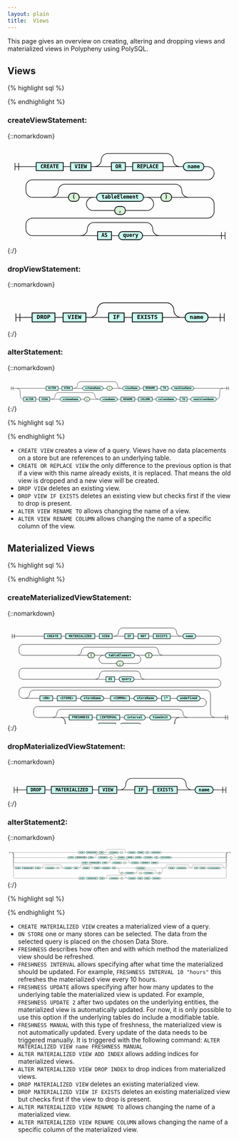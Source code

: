 ```yaml
---
layout: plain
title:  Views
---
```


This page gives an overview on creating, altering and dropping views and materialized views in Polypheny using PolySQL. 


## Views

{% highlight sql %}

{% endhighlight %}
### createViewStatement:
{::nomarkdown}

<html>
<style>
     svg.railroad-diagram {
     }
     svg.railroad-diagram path {
       stroke-width: 1.5;
       stroke: black;
       fill: rgba(0,0,0,0);
     }
     svg.railroad-diagram text {
       font: bold 14px monospace;
       text-anchor: middle;
       white-space: pre;
     }
     svg.railroad-diagram text.diagram-text {
       font-size: 12px;
     }
     svg.railroad-diagram text.diagram-arrow {
       font-size: 16px;
     }
     svg.railroad-diagram text.label {
       text-anchor: start;
     }
     svg.railroad-diagram text.comment {
       font: italic 12px monospace;
     }
     svg.railroad-diagram g.non-terminal text {
       /*font-style: italic;*/
     }
     svg.railroad-diagram rect2 {
      stroke-width: 2;
      stroke: black;
      fill: #D8F4D7;
     }
     svg.railroad-diagram rect2.group-box {
      stroke: gray;
      stroke-dasharray: 10 5;
      fill: none;
     }
     svg.railroad-diagram rect {
       stroke-width: 2;
       stroke: black;
       fill: #c9fff3;
     }
     svg.railroad-diagram rect.group-box {
      stroke: gray;
      stroke-dasharray: 10 5;
      fill: none;
     }
     svg.railroad-diagram path.diagram-text {
       stroke-width: 1.5;
       stroke: black;
       fill: white;
       cursor: help;
     }
     svg.railroad-diagram g.diagram-text:hover path.diagram-text {
     }
</style>
<div style="overflow: auto;">
<svg class="railroad-diagram" width="615" height="276" viewBox="0 0 615 276">
<g transform="translate(.5 .5)">
<g>
<path d="M20 46v20m10 -20v20m-10 -10h20"></path>
</g>
<path d="M40 56h10"></path>
<g>
<path d="M50 56h0"></path>
<path d="M50 56h18"></path>
<g>
<path d="M68 56h10"></path>
<path d="M537 56h10"></path>
<g class="non-terminal ">
<path d="M78 56h0"></path>
<path d="M152 56h0"></path>
<rect x="78" y="45" width="74" height="22"></rect>
<text x="115" y="60">CREATE</text>
</g>
<path d="M152 56h10"></path>
<path d="M162 56h10"></path>
<g class="non-terminal ">
<path d="M172 56h0"></path>
<path d="M228 56h0"></path>
<rect x="172" y="45" width="56" height="22"></rect>
<text x="200" y="60">VIEW</text>
</g>
<path d="M228 56h10"></path>
<g>
<path d="M238 56h0"></path>
<path d="M471 56h0"></path>
<path d="M238 56a18 18 0 0 0 18 -18v0a18 18 0 0 1 18 -18"></path>
<g>
<path d="M274 20h161"></path>
</g>
<path d="M435 20a18 18 0 0 1 18 18v0a18 18 0 0 0 18 18"></path>
<path d="M238 56h36"></path>
<g>
<path d="M274 56h0"></path>
<g>
<path d="M274 56h10"></path>
<path d="M425 56h10"></path>
<g class="non-terminal ">
<path d="M284 56h0"></path>
<path d="M322 56h0"></path>
<rect x="284" y="45" width="38" height="22"></rect>
<text x="303" y="60">OR</text>
</g>
<path d="M322 56h10"></path>
<path d="M332 56h10"></path>
<g class="non-terminal ">
<path d="M342 56h0"></path>
<path d="M425 56h0"></path>
<rect x="342" y="45" width="83" height="22"></rect>
<text x="383.5" y="60">REPLACE</text>
</g>
</g>
<path d="M435 56h0"></path>
</g>
<path d="M435 56h36"></path>
</g>
<path d="M471 56h10"></path>
<g class="terminal ">
<path d="M481 56h0"></path>
<path d="M537 56h0"></path>
<rect x="481" y="45" width="56" height="22" rx="10" ry="10"></rect>
<text x="509" y="60">name</text>
</g>
</g>
<path d="M547 56a18 18 0 0 1 18 18v0a18 18 0 0 1 -18 18h-479a18 18 0 0 0 -18 18v12a18 18 0 0 0 18 18"></path>
<g>
<path d="M68 140h52.5"></path>
<path d="M494.5 140h52.5"></path>
<g>
<path d="M120.5 140h0"></path>
<path d="M494.5 140h0"></path>
<path d="M120.5 140a18 18 0 0 0 18 -18v0a18 18 0 0 1 18 -18"></path>
<g>
<path d="M156.5 104h302"></path>
</g>
<path d="M458.5 104a18 18 0 0 1 18 18v0a18 18 0 0 0 18 18"></path>
<path d="M120.5 140h36"></path>
<g>
<path d="M156.5 140h0"></path>
<g>
<path d="M156.5 140h10"></path>
<path d="M448.5 140h10"></path>
<g class="terminal ">
<path d="M166.5 140h0"></path>
<path d="M195.5 140h0"></path>
<rect x="166.5" y="129" width="29" height="22" rx="10" ry="10" style="fill: #D8F4D7; stroke: black; stroke-width: 2;"></rect>
<text x="181" y="144">(</text>
</g>
<path d="M195.5 140h10"></path>
<path d="M205.5 140h10"></path>
<g>
<path d="M215.5 140h0"></path>
<path d="M399.5 140h0"></path>
<path d="M215.5 140h18"></path>
<g>
<path d="M233.5 140h0"></path>
<g>
<path d="M233.5 140h10"></path>
<path d="M371.5 140h10"></path>
<g class="terminal ">
<path d="M243.5 140h0"></path>
<path d="M371.5 140h0"></path>
<rect x="243.5" y="129" width="128" height="22" rx="10" ry="10"></rect>
<text x="307.5" y="144">tableElement</text>
</g>
</g>
<path d="M381.5 140h0"></path>
</g>
<path d="M381.5 140h18"></path>
<path d="M233.5 140a18 18 0 0 0 -18 18v0a18 18 0 0 0 18 18"></path>
<g class="terminal ">
<path d="M233.5 176h59.5"></path>
<path d="M322 176h59.5"></path>
<rect x="293" y="165" width="29" height="22" rx="10" ry="10" style="fill: #D8F4D7; stroke: black; stroke-width: 2;"></rect>
<text x="307.5" y="180">,</text>
</g>
<path d="M381.5 176a18 18 0 0 0 18 -18v0a18 18 0 0 0 -18 -18"></path>
</g>
<path d="M399.5 140h10"></path>
<path d="M409.5 140h10"></path>
<g class="terminal ">
<path d="M419.5 140h0"></path>
<path d="M448.5 140h0"></path>
<rect x="419.5" y="129" width="29" height="22" rx="10" ry="10" style="fill: #D8F4D7; stroke: black; stroke-width: 2;"></rect>
<text x="434" y="144">)</text>
</g>
</g>
<path d="M458.5 140h0"></path>
</g>
<path d="M458.5 140h36"></path>
</g>
</g>
<path d="M547 140a18 18 0 0 1 18 18v21a18 18 0 0 1 -18 18h-479a18 18 0 0 0 -18 18v12a18 18 0 0 0 18 18"></path>
<g>
<path d="M68 245h132"></path>
<path d="M415 245h132"></path>
<g>
<path d="M200 245h0"></path>
<path d="M415 245h0"></path>
<path d="M200 245a18 18 0 0 0 18 -18v0a18 18 0 0 1 18 -18"></path>
<g>
<path d="M236 209h143"></path>
</g>
<path d="M379 209a18 18 0 0 1 18 18v0a18 18 0 0 0 18 18"></path>
<path d="M200 245h36"></path>
<g>
<path d="M236 245h0"></path>
<g>
<path d="M236 245h10"></path>
<path d="M369 245h10"></path>
<g class="non-terminal ">
<path d="M246 245h0"></path>
<path d="M284 245h0"></path>
<rect x="246" y="234" width="38" height="22"></rect>
<text x="265" y="249">AS</text>
</g>
<path d="M284 245h10"></path>
<path d="M294 245h10"></path>
<g class="terminal ">
<path d="M304 245h0"></path>
<path d="M369 245h0"></path>
<rect x="304" y="234" width="65" height="22" rx="10" ry="10"></rect>
<text x="336.5" y="249">query</text>
</g>
</g>
<path d="M379 245h0"></path>
</g>
<path d="M379 245h36"></path>
</g>
</g>
<path d="M547 245h18"></path>
<path d="M565 245h0"></path>
</g>
<path d="M565 245h10"></path>
<path d="M 575 245 h 20 m -10 -10 v 20 m 10 -20 v 20"></path>
</g>
</svg>
</div></html>
{:/}

### dropViewStatement:
{::nomarkdown}

<html>
<style>
     svg.railroad-diagram {
     }
     svg.railroad-diagram path {
       stroke-width: 1.5;
       stroke: black;
       fill: rgba(0,0,0,0);
     }
     svg.railroad-diagram text {
       font: bold 14px monospace;
       text-anchor: middle;
       white-space: pre;
     }
     svg.railroad-diagram text.diagram-text {
       font-size: 12px;
     }
     svg.railroad-diagram text.diagram-arrow {
       font-size: 16px;
     }
     svg.railroad-diagram text.label {
       text-anchor: start;
     }
     svg.railroad-diagram text.comment {
       font: italic 12px monospace;
     }
     svg.railroad-diagram g.non-terminal text {
       /*font-style: italic;*/
     }
     svg.railroad-diagram rect2 {
      stroke-width: 2;
      stroke: black;
      fill: #D8F4D7;
     }
     svg.railroad-diagram rect2.group-box {
      stroke: gray;
      stroke-dasharray: 10 5;
      fill: none;
     }
     svg.railroad-diagram rect {
       stroke-width: 2;
       stroke: black;
       fill: #c9fff3;
     }
     svg.railroad-diagram rect.group-box {
      stroke: gray;
      stroke-dasharray: 10 5;
      fill: none;
     }
     svg.railroad-diagram path.diagram-text {
       stroke-width: 1.5;
       stroke: black;
       fill: white;
       cursor: help;
     }
     svg.railroad-diagram g.diagram-text:hover path.diagram-text {
     }
</style>
<div style="overflow: auto;">
<svg class="railroad-diagram" width="552" height="87" viewBox="0 0 552 87">
<g transform="translate(.5 .5)">
<g>
<path d="M20 46v20m10 -20v20m-10 -10h20"></path>
</g>
<path d="M40 56h10"></path>
<g>
<path d="M50 56h0"></path>
<g>
<path d="M50 56h10"></path>
<path d="M492 56h10"></path>
<g class="non-terminal ">
<path d="M60 56h0"></path>
<path d="M116 56h0"></path>
<rect x="60" y="45" width="56" height="22"></rect>
<text x="88" y="60">DROP</text>
</g>
<path d="M116 56h10"></path>
<path d="M126 56h10"></path>
<g class="non-terminal ">
<path d="M136 56h0"></path>
<path d="M192 56h0"></path>
<rect x="136" y="45" width="56" height="22"></rect>
<text x="164" y="60">VIEW</text>
</g>
<path d="M192 56h10"></path>
<g>
<path d="M202 56h0"></path>
<path d="M426 56h0"></path>
<path d="M202 56a18 18 0 0 0 18 -18v0a18 18 0 0 1 18 -18"></path>
<g>
<path d="M238 20h152"></path>
</g>
<path d="M390 20a18 18 0 0 1 18 18v0a18 18 0 0 0 18 18"></path>
<path d="M202 56h36"></path>
<g>
<path d="M238 56h0"></path>
<g>
<path d="M238 56h10"></path>
<path d="M380 56h10"></path>
<g class="non-terminal ">
<path d="M248 56h0"></path>
<path d="M286 56h0"></path>
<rect x="248" y="45" width="38" height="22"></rect>
<text x="267" y="60">IF</text>
</g>
<path d="M286 56h10"></path>
<path d="M296 56h10"></path>
<g class="non-terminal ">
<path d="M306 56h0"></path>
<path d="M380 56h0"></path>
<rect x="306" y="45" width="74" height="22"></rect>
<text x="343" y="60">EXISTS</text>
</g>
</g>
<path d="M390 56h0"></path>
</g>
<path d="M390 56h36"></path>
</g>
<path d="M426 56h10"></path>
<g class="terminal ">
<path d="M436 56h0"></path>
<path d="M492 56h0"></path>
<rect x="436" y="45" width="56" height="22" rx="10" ry="10"></rect>
<text x="464" y="60">name</text>
</g>
</g>
<path d="M502 56h0"></path>
</g>
<path d="M502 56h10"></path>
<path d="M 512 56 h 20 m -10 -10 v 20 m 10 -20 v 20"></path>
</g>
</svg>
</div></html>
{:/}

### alterStatement:
{::nomarkdown}

<html>
<style>
     svg.railroad-diagram {
     }
     svg.railroad-diagram path {
       stroke-width: 1.5;
       stroke: black;
       fill: rgba(0,0,0,0);
     }
     svg.railroad-diagram text {
       font: bold 14px monospace;
       text-anchor: middle;
       white-space: pre;
     }
     svg.railroad-diagram text.diagram-text {
       font-size: 12px;
     }
     svg.railroad-diagram text.diagram-arrow {
       font-size: 16px;
     }
     svg.railroad-diagram text.label {
       text-anchor: start;
     }
     svg.railroad-diagram text.comment {
       font: italic 12px monospace;
     }
     svg.railroad-diagram g.non-terminal text {
       /*font-style: italic;*/
     }
     svg.railroad-diagram rect2 {
      stroke-width: 2;
      stroke: black;
      fill: #D8F4D7;
     }
     svg.railroad-diagram rect2.group-box {
      stroke: gray;
      stroke-dasharray: 10 5;
      fill: none;
     }
     svg.railroad-diagram rect {
       stroke-width: 2;
       stroke: black;
       fill: #c9fff3;
     }
     svg.railroad-diagram rect.group-box {
      stroke: gray;
      stroke-dasharray: 10 5;
      fill: none;
     }
     svg.railroad-diagram path.diagram-text {
       stroke-width: 1.5;
       stroke: black;
       fill: white;
       cursor: help;
     }
     svg.railroad-diagram g.diagram-text:hover path.diagram-text {
     }
</style>
<div style="overflow: auto;">
<svg class="railroad-diagram" width="1209" height="146" viewBox="0 0 1209 146">
<g transform="translate(.5 .5)">
<g>
<path d="M20 46v20m10 -20v20m-10 -10h20"></path>
</g>
<path d="M40 56h10"></path>
<g>
<path d="M50 56h0"></path>
<g>
<path d="M50 56h0"></path>
<path d="M1159 56h0"></path>
<path d="M50 56h36"></path>
<g>
<path d="M86 56h121"></path>
<path d="M1002 56h121"></path>
<g class="non-terminal ">
<path d="M207 56h0"></path>
<path d="M272 56h0"></path>
<rect x="207" y="45" width="65" height="22"></rect>
<text x="239.5" y="60">ALTER</text>
</g>
<path d="M272 56h10"></path>
<path d="M282 56h10"></path>
<g class="non-terminal ">
<path d="M292 56h0"></path>
<path d="M348 56h0"></path>
<rect x="292" y="45" width="56" height="22"></rect>
<text x="320" y="60">VIEW</text>
</g>
<path d="M348 56h10"></path>
<g>
<path d="M358 56h0"></path>
<path d="M609 56h0"></path>
<path d="M358 56a18 18 0 0 0 18 -18v0a18 18 0 0 1 18 -18"></path>
<g>
<path d="M394 20h179"></path>
</g>
<path d="M573 20a18 18 0 0 1 18 18v0a18 18 0 0 0 18 18"></path>
<path d="M358 56h36"></path>
<g>
<path d="M394 56h0"></path>
<g>
<path d="M394 56h10"></path>
<path d="M563 56h10"></path>
<g class="terminal ">
<path d="M404 56h0"></path>
<path d="M514 56h0"></path>
<rect x="404" y="45" width="110" height="22" rx="10" ry="10"></rect>
<text x="459" y="60">schemaName</text>
</g>
<path d="M514 56h10"></path>
<path d="M524 56h10"></path>
<g class="terminal ">
<path d="M534 56h0"></path>
<path d="M563 56h0"></path>
<rect x="534" y="45" width="29" height="22" rx="10" ry="10" style="fill: #D8F4D7; stroke: black; stroke-width: 2;"></rect>
<text x="548.5" y="60">.</text>
</g>
</g>
<path d="M573 56h0"></path>
</g>
<path d="M573 56h36"></path>
</g>
<path d="M609 56h10"></path>
<g class="terminal ">
<path d="M619 56h0"></path>
<path d="M711 56h0"></path>
<rect x="619" y="45" width="92" height="22" rx="10" ry="10"></rect>
<text x="665" y="60">viewName</text>
</g>
<path d="M711 56h10"></path>
<path d="M721 56h10"></path>
<g class="non-terminal ">
<path d="M731 56h0"></path>
<path d="M805 56h0"></path>
<rect x="731" y="45" width="74" height="22"></rect>
<text x="768" y="60">RENAME</text>
</g>
<path d="M805 56h10"></path>
<path d="M815 56h10"></path>
<g class="non-terminal ">
<path d="M825 56h0"></path>
<path d="M863 56h0"></path>
<rect x="825" y="45" width="38" height="22"></rect>
<text x="844" y="60">TO</text>
</g>
<path d="M863 56h10"></path>
<path d="M873 56h10"></path>
<g class="terminal ">
<path d="M883 56h0"></path>
<path d="M1002 56h0"></path>
<rect x="883" y="45" width="119" height="22" rx="10" ry="10"></rect>
<text x="942.5" y="60">newViewName</text>
</g>
</g>
<path d="M1123 56h36"></path>
<path d="M50 56a18 18 0 0 1 18 18v23a18 18 0 0 0 18 18"></path>
<g>
<path d="M86 115h0"></path>
<path d="M1123 115h0"></path>
<g class="non-terminal ">
<path d="M86 115h0"></path>
<path d="M151 115h0"></path>
<rect x="86" y="104" width="65" height="22"></rect>
<text x="118.5" y="119">ALTER</text>
</g>
<path d="M151 115h10"></path>
<path d="M161 115h10"></path>
<g class="non-terminal ">
<path d="M171 115h0"></path>
<path d="M227 115h0"></path>
<rect x="171" y="104" width="56" height="22"></rect>
<text x="199" y="119">VIEW</text>
</g>
<path d="M227 115h10"></path>
<g>
<path d="M237 115h0"></path>
<path d="M488 115h0"></path>
<path d="M237 115a18 18 0 0 0 18 -18v0a18 18 0 0 1 18 -18"></path>
<g>
<path d="M273 79h179"></path>
</g>
<path d="M452 79a18 18 0 0 1 18 18v0a18 18 0 0 0 18 18"></path>
<path d="M237 115h36"></path>
<g>
<path d="M273 115h0"></path>
<g>
<path d="M273 115h10"></path>
<path d="M442 115h10"></path>
<g class="terminal ">
<path d="M283 115h0"></path>
<path d="M393 115h0"></path>
<rect x="283" y="104" width="110" height="22" rx="10" ry="10"></rect>
<text x="338" y="119">schemaName</text>
</g>
<path d="M393 115h10"></path>
<path d="M403 115h10"></path>
<g class="terminal ">
<path d="M413 115h0"></path>
<path d="M442 115h0"></path>
<rect x="413" y="104" width="29" height="22" rx="10" ry="10" style="fill: #D8F4D7; stroke: black; stroke-width: 2;"></rect>
<text x="427.5" y="119">.</text>
</g>
</g>
<path d="M452 115h0"></path>
</g>
<path d="M452 115h36"></path>
</g>
<path d="M488 115h10"></path>
<g class="terminal ">
<path d="M498 115h0"></path>
<path d="M590 115h0"></path>
<rect x="498" y="104" width="92" height="22" rx="10" ry="10"></rect>
<text x="544" y="119">viewName</text>
</g>
<path d="M590 115h10"></path>
<path d="M600 115h10"></path>
<g class="non-terminal ">
<path d="M610 115h0"></path>
<path d="M684 115h0"></path>
<rect x="610" y="104" width="74" height="22"></rect>
<text x="647" y="119">RENAME</text>
</g>
<path d="M684 115h10"></path>
<path d="M694 115h10"></path>
<g class="non-terminal ">
<path d="M704 115h0"></path>
<path d="M778 115h0"></path>
<rect x="704" y="104" width="74" height="22"></rect>
<text x="741" y="119">COLUMN</text>
</g>
<path d="M778 115h10"></path>
<path d="M788 115h10"></path>
<g class="terminal ">
<path d="M798 115h0"></path>
<path d="M908 115h0"></path>
<rect x="798" y="104" width="110" height="22" rx="10" ry="10"></rect>
<text x="853" y="119">columnName</text>
</g>
<path d="M908 115h10"></path>
<path d="M918 115h10"></path>
<g class="non-terminal ">
<path d="M928 115h0"></path>
<path d="M966 115h0"></path>
<rect x="928" y="104" width="38" height="22"></rect>
<text x="947" y="119">TO</text>
</g>
<path d="M966 115h10"></path>
<path d="M976 115h10"></path>
<g class="terminal ">
<path d="M986 115h0"></path>
<path d="M1123 115h0"></path>
<rect x="986" y="104" width="137" height="22" rx="10" ry="10"></rect>
<text x="1054.5" y="119">newColumnName</text>
</g>
</g>
<path d="M1123 115a18 18 0 0 0 18 -18v-23a18 18 0 0 1 18 -18"></path>
</g>
<path d="M1159 56h0"></path>
</g>
<path d="M1159 56h10"></path>
<path d="M 1169 56 h 20 m -10 -10 v 20 m 10 -20 v 20"></path>
</g>
</svg>
</div></html>
{:/}


{% highlight sql %}

{% endhighlight %}

* `CREATE VIEW` creates a view of a query. Views have no data placements on a store but are references to an underlying table.
* `CREATE OR REPLACE VIEW` the only difference to the previous option is that if a view with this name already exists, it is replaced. That means the old view is dropped and a new view will be created.
* `DROP VIEW` deletes an existing view.
* `DROP VIEW IF EXISTS` deletes an existing view but checks first if the view to drop is present.
* `ALTER VIEW RENAME TO` allows changing the name of a view. 
* `ALTER VIEW RENAME COLUMN` allows changing the name of a specific column of the view.



## Materialized Views

{% highlight sql %}

{% endhighlight %}
### createMaterializedViewStatement:
{::nomarkdown}

<html>
<style>
     svg.railroad-diagram {
     }
     svg.railroad-diagram path {
       stroke-width: 1.5;
       stroke: black;
       fill: rgba(0,0,0,0);
     }
     svg.railroad-diagram text {
       font: bold 14px monospace;
       text-anchor: middle;
       white-space: pre;
     }
     svg.railroad-diagram text.diagram-text {
       font-size: 12px;
     }
     svg.railroad-diagram text.diagram-arrow {
       font-size: 16px;
     }
     svg.railroad-diagram text.label {
       text-anchor: start;
     }
     svg.railroad-diagram text.comment {
       font: italic 12px monospace;
     }
     svg.railroad-diagram g.non-terminal text {
       /*font-style: italic;*/
     }
     svg.railroad-diagram rect2 {
      stroke-width: 2;
      stroke: black;
      fill: #D8F4D7;
     }
     svg.railroad-diagram rect2.group-box {
      stroke: gray;
      stroke-dasharray: 10 5;
      fill: none;
     }
     svg.railroad-diagram rect {
       stroke-width: 2;
       stroke: black;
       fill: #c9fff3;
     }
     svg.railroad-diagram rect.group-box {
      stroke: gray;
      stroke-dasharray: 10 5;
      fill: none;
     }
     svg.railroad-diagram path.diagram-text {
       stroke-width: 1.5;
       stroke: black;
       fill: white;
       cursor: help;
     }
     svg.railroad-diagram g.diagram-text:hover path.diagram-text {
     }
</style>
<div style="overflow: auto;">
<svg class="railroad-diagram" width="987" height="443" viewBox="0 0 987 443">
<g transform="translate(.5 .5)">
<g>
<path d="M20 46v20m10 -20v20m-10 -10h20"></path>
</g>
<path d="M40 56h10"></path>
<g>
<path d="M50 56h0"></path>
<path d="M50 56h18"></path>
<g>
<path d="M68 56h93"></path>
<path d="M826 56h93"></path>
<g class="non-terminal ">
<path d="M161 56h0"></path>
<path d="M235 56h0"></path>
<rect x="161" y="45" width="74" height="22"></rect>
<text x="198" y="60">CREATE</text>
</g>
<path d="M235 56h10"></path>
<path d="M245 56h10"></path>
<g class="non-terminal ">
<path d="M255 56h0"></path>
<path d="M383 56h0"></path>
<rect x="255" y="45" width="128" height="22"></rect>
<text x="319" y="60">MATERIALIZED</text>
</g>
<path d="M383 56h10"></path>
<path d="M393 56h10"></path>
<g class="non-terminal ">
<path d="M403 56h0"></path>
<path d="M459 56h0"></path>
<rect x="403" y="45" width="56" height="22"></rect>
<text x="431" y="60">VIEW</text>
</g>
<path d="M459 56h10"></path>
<g>
<path d="M469 56h0"></path>
<path d="M760 56h0"></path>
<path d="M469 56a18 18 0 0 0 18 -18v0a18 18 0 0 1 18 -18"></path>
<g>
<path d="M505 20h219"></path>
</g>
<path d="M724 20a18 18 0 0 1 18 18v0a18 18 0 0 0 18 18"></path>
<path d="M469 56h36"></path>
<g>
<path d="M505 56h0"></path>
<g>
<path d="M505 56h10"></path>
<path d="M714 56h10"></path>
<g class="non-terminal ">
<path d="M515 56h0"></path>
<path d="M553 56h0"></path>
<rect x="515" y="45" width="38" height="22"></rect>
<text x="534" y="60">IF</text>
</g>
<path d="M553 56h10"></path>
<path d="M563 56h10"></path>
<g class="non-terminal ">
<path d="M573 56h0"></path>
<path d="M620 56h0"></path>
<rect x="573" y="45" width="47" height="22"></rect>
<text x="596.5" y="60">NOT</text>
</g>
<path d="M620 56h10"></path>
<path d="M630 56h10"></path>
<g class="non-terminal ">
<path d="M640 56h0"></path>
<path d="M714 56h0"></path>
<rect x="640" y="45" width="74" height="22"></rect>
<text x="677" y="60">EXISTS</text>
</g>
</g>
<path d="M724 56h0"></path>
</g>
<path d="M724 56h36"></path>
</g>
<path d="M760 56h10"></path>
<g class="terminal ">
<path d="M770 56h0"></path>
<path d="M826 56h0"></path>
<rect x="770" y="45" width="56" height="22" rx="10" ry="10"></rect>
<text x="798" y="60">name</text>
</g>
</g>
<path d="M919 56a18 18 0 0 1 18 18v0a18 18 0 0 1 -18 18h-851a18 18 0 0 0 -18 18v12a18 18 0 0 0 18 18"></path>
<g>
<path d="M68 140h238.5"></path>
<path d="M680.5 140h238.5"></path>
<g>
<path d="M306.5 140h0"></path>
<path d="M680.5 140h0"></path>
<path d="M306.5 140a18 18 0 0 0 18 -18v0a18 18 0 0 1 18 -18"></path>
<g>
<path d="M342.5 104h302"></path>
</g>
<path d="M644.5 104a18 18 0 0 1 18 18v0a18 18 0 0 0 18 18"></path>
<path d="M306.5 140h36"></path>
<g>
<path d="M342.5 140h0"></path>
<g>
<path d="M342.5 140h10"></path>
<path d="M634.5 140h10"></path>
<g class="terminal ">
<path d="M352.5 140h0"></path>
<path d="M381.5 140h0"></path>
<rect x="352.5" y="129" width="29" height="22" rx="10" ry="10" style="fill: #D8F4D7; stroke: black; stroke-width: 2;"></rect>
<text x="367" y="144">(</text>
</g>
<path d="M381.5 140h10"></path>
<path d="M391.5 140h10"></path>
<g>
<path d="M401.5 140h0"></path>
<path d="M585.5 140h0"></path>
<path d="M401.5 140h18"></path>
<g>
<path d="M419.5 140h0"></path>
<g>
<path d="M419.5 140h10"></path>
<path d="M557.5 140h10"></path>
<g class="terminal ">
<path d="M429.5 140h0"></path>
<path d="M557.5 140h0"></path>
<rect x="429.5" y="129" width="128" height="22" rx="10" ry="10"></rect>
<text x="493.5" y="144">tableElement</text>
</g>
</g>
<path d="M567.5 140h0"></path>
</g>
<path d="M567.5 140h18"></path>
<path d="M419.5 140a18 18 0 0 0 -18 18v0a18 18 0 0 0 18 18"></path>
<g class="terminal ">
<path d="M419.5 176h59.5"></path>
<path d="M508 176h59.5"></path>
<rect x="479" y="165" width="29" height="22" rx="10" ry="10" style="fill: #D8F4D7; stroke: black; stroke-width: 2;"></rect>
<text x="493.5" y="180">,</text>
</g>
<path d="M567.5 176a18 18 0 0 0 18 -18v0a18 18 0 0 0 -18 -18"></path>
</g>
<path d="M585.5 140h10"></path>
<path d="M595.5 140h10"></path>
<g class="terminal ">
<path d="M605.5 140h0"></path>
<path d="M634.5 140h0"></path>
<rect x="605.5" y="129" width="29" height="22" rx="10" ry="10" style="fill: #D8F4D7; stroke: black; stroke-width: 2;"></rect>
<text x="620" y="144">)</text>
</g>
</g>
<path d="M644.5 140h0"></path>
</g>
<path d="M644.5 140h36"></path>
</g>
</g>
<path d="M919 140a18 18 0 0 1 18 18v21a18 18 0 0 1 -18 18h-851a18 18 0 0 0 -18 18v12a18 18 0 0 0 18 18"></path>
<g>
<path d="M68 245h318"></path>
<path d="M601 245h318"></path>
<g>
<path d="M386 245h0"></path>
<path d="M601 245h0"></path>
<path d="M386 245a18 18 0 0 0 18 -18v0a18 18 0 0 1 18 -18"></path>
<g>
<path d="M422 209h143"></path>
</g>
<path d="M565 209a18 18 0 0 1 18 18v0a18 18 0 0 0 18 18"></path>
<path d="M386 245h36"></path>
<g>
<path d="M422 245h0"></path>
<g>
<path d="M422 245h10"></path>
<path d="M555 245h10"></path>
<g class="non-terminal ">
<path d="M432 245h0"></path>
<path d="M470 245h0"></path>
<rect x="432" y="234" width="38" height="22"></rect>
<text x="451" y="249">AS</text>
</g>
<path d="M470 245h10"></path>
<path d="M480 245h10"></path>
<g class="terminal ">
<path d="M490 245h0"></path>
<path d="M555 245h0"></path>
<rect x="490" y="234" width="65" height="22" rx="10" ry="10"></rect>
<text x="522.5" y="249">query</text>
</g>
</g>
<path d="M565 245h0"></path>
</g>
<path d="M565 245h36"></path>
</g>
</g>
<path d="M919 245a18 18 0 0 1 18 18v0a18 18 0 0 1 -18 18h-851a18 18 0 0 0 -18 18v12a18 18 0 0 0 18 18"></path>
<g>
<path d="M68 329h10"></path>
<path d="M909 413h10"></path>
<g>
<path d="M78 329h0"></path>
<path d="M909 413h0"></path>
<path d="M78 329a18 18 0 0 0 18 -18v0a18 18 0 0 1 18 -18"></path>
<g>
<path d="M114 293h759"></path>
</g>
<path d="M873 293a18 18 0 0 1 18 18v84a18 18 0 0 0 18 18"></path>
<path d="M78 329h36"></path>
<g>
<path d="M114 329h0"></path>
<path d="M114 329h18"></path>
<g>
<path d="M132 329h10"></path>
<path d="M845 329h10"></path>
<g class="non-terminal ">
<path d="M142 329h0"></path>
<path d="M198 329h0"></path>
<rect x="142" y="318" width="56" height="22"></rect>
<text x="170" y="333">&#60;ON></text>
</g>
<path d="M198 329h10"></path>
<path d="M208 329h10"></path>
<g class="non-terminal ">
<path d="M218 329h0"></path>
<path d="M301 329h0"></path>
<rect x="218" y="318" width="83" height="22"></rect>
<text x="259.5" y="333">&#60;STORE></text>
</g>
<path d="M301 329h10"></path>
<path d="M311 329h10"></path>
<g class="terminal ">
<path d="M321 329h0"></path>
<path d="M422 329h0"></path>
<rect x="321" y="318" width="101" height="22" rx="10" ry="10"></rect>
<text x="371.5" y="333">storeName</text>
</g>
<path d="M422 329h10"></path>
<path d="M432 329h10"></path>
<g>
<path d="M442 329h0"></path>
<path d="M724 329h0"></path>
<g>
<path d="M442 329h0"></path>
<g>
<path d="M442 329h10"></path>
<path d="M714 329h10"></path>
<g class="non-terminal ">
<path d="M452 329h0"></path>
<path d="M535 329h0"></path>
<rect x="452" y="318" width="83" height="22"></rect>
<text x="493.5" y="333">&#60;COMMA></text>
</g>
<path d="M535 329h10"></path>
<path d="M545 329h10"></path>
<g class="terminal ">
<path d="M555 329h0"></path>
<path d="M656 329h0"></path>
<rect x="555" y="318" width="101" height="22" rx="10" ry="10"></rect>
<text x="605.5" y="333">storeName</text>
</g>
<path d="M656 329h10"></path>
<path d="M666 329h10"></path>
<g class="non-terminal ">
<path d="M676 329h0"></path>
<path d="M714 329h0"></path>
<rect x="676" y="318" width="38" height="22"></rect>
<text x="695" y="333">)&#42;</text>
</g>
</g>
<path d="M724 329h0"></path>
</g>
</g>
<path d="M724 329h10"></path>
<path d="M734 329h10"></path>
<g class="terminal ">
<path d="M744 329h0"></path>
<path d="M845 329h0"></path>
<rect x="744" y="318" width="101" height="22" rx="10" ry="10"></rect>
<text x="794.5" y="333">undefined</text>
</g>
</g>
<path d="M855 329a18 18 0 0 1 18 18v0a18 18 0 0 1 -18 18h-723a18 18 0 0 0 -18 18v12a18 18 0 0 0 18 18"></path>
<g>
<path d="M132 413h66.5"></path>
<path d="M788.5 413h66.5"></path>
<g>
<path d="M198.5 413h0"></path>
<path d="M788.5 413h0"></path>
<path d="M198.5 413a18 18 0 0 0 18 -18v0a18 18 0 0 1 18 -18"></path>
<g>
<path d="M234.5 377h518"></path>
</g>
<path d="M752.5 377a18 18 0 0 1 18 18v0a18 18 0 0 0 18 18"></path>
<path d="M198.5 413h36"></path>
<g>
<path d="M234.5 413h0"></path>
<g>
<path d="M234.5 413h0"></path>
<path d="M752.5 413h0"></path>
<path d="M234.5 413h36"></path>
<g>
<path d="M270.5 413h0"></path>
<path d="M716.5 413h0"></path>
<g class="non-terminal ">
<path d="M270.5 413h0"></path>
<path d="M371.5 413h0"></path>
<rect x="270.5" y="402" width="101" height="22"></rect>
<text x="321" y="417">FRESHNESS</text>
</g>
<path d="M371.5 413h10"></path>
<path d="M381.5 413h10"></path>
<g class="non-terminal ">
<path d="M391.5 413h0"></path>
<path d="M492.5 413h0"></path>
<rect x="391.5" y="402" width="101" height="22"></rect>
<text x="442" y="417">(INTERVAL</text>
</g>
<path d="M492.5 413h10"></path>
<path d="M502.5 413h10"></path>
<g class="terminal ">
<path d="M512.5 413h0"></path>
<path d="M604.5 413h0"></path>
<rect x="512.5" y="402" width="92" height="22" rx="10" ry="10"></rect>
<text x="558.5" y="417">interval</text>
</g>
<path d="M604.5 413h10"></path>
<path d="M614.5 413h10"></path>
<g class="terminal ">
<path d="M624.5 413h0"></path>
<path d="M716.5 413h0"></path>
<rect x="624.5" y="402" width="92" height="22" rx="10" ry="10"></rect>
<text x="670.5" y="417">timeUnit</text>
</g>
</g>
<path d="M716.5 413h36"></path>
<path d="M234.5 413a18 18 0 0 1 18 18v0a18 18 0 0 0 18 18"></path>
<g>
<path d="M270.5 449h130"></path>
<path d="M586.5 449h130"></path>
<g class="non-terminal ">
<path d="M400.5 449h0"></path>
<path d="M474.5 449h0"></path>
<rect x="400.5" y="438" width="74" height="22"></rect>
<text x="437.5" y="453">UPDATE</text>
</g>
<path d="M474.5 449h10"></path>
<path d="M484.5 449h10"></path>
<g class="terminal ">
<path d="M494.5 449h0"></path>
<path d="M586.5 449h0"></path>
<rect x="494.5" y="438" width="92" height="22" rx="10" ry="10"></rect>
<text x="540.5" y="453">interval</text>
</g>
</g>
<path d="M716.5 449a18 18 0 0 0 18 -18v0a18 18 0 0 1 18 -18"></path>
<path d="M234.5 413a18 18 0 0 1 18 18v34a18 18 0 0 0 18 18"></path>
<g>
<path d="M270.5 483h186"></path>
<path d="M530.5 483h186"></path>
<g class="non-terminal ">
<path d="M456.5 483h0"></path>
<path d="M530.5 483h0"></path>
<rect x="456.5" y="472" width="74" height="22"></rect>
<text x="493.5" y="487">MANUAL</text>
</g>
</g>
<path d="M716.5 483a18 18 0 0 0 18 -18v-34a18 18 0 0 1 18 -18"></path>
</g>
<path d="M752.5 413h0"></path>
</g>
<path d="M752.5 413h36"></path>
</g>
</g>
<path d="M855 413h18"></path>
<path d="M873 413h0"></path>
</g>
<path d="M873 413h36"></path>
</g>
</g>
<path d="M919 413h18"></path>
<path d="M937 413h0"></path>
</g>
<path d="M937 413h10"></path>
<path d="M 947 413 h 20 m -10 -10 v 20 m 10 -20 v 20"></path>
</g>
</svg>
</div></html>
{:/}

### dropMaterializedViewStatement:
{::nomarkdown}

<html>
<style>
     svg.railroad-diagram {
     }
     svg.railroad-diagram path {
       stroke-width: 1.5;
       stroke: black;
       fill: rgba(0,0,0,0);
     }
     svg.railroad-diagram text {
       font: bold 14px monospace;
       text-anchor: middle;
       white-space: pre;
     }
     svg.railroad-diagram text.diagram-text {
       font-size: 12px;
     }
     svg.railroad-diagram text.diagram-arrow {
       font-size: 16px;
     }
     svg.railroad-diagram text.label {
       text-anchor: start;
     }
     svg.railroad-diagram text.comment {
       font: italic 12px monospace;
     }
     svg.railroad-diagram g.non-terminal text {
       /*font-style: italic;*/
     }
     svg.railroad-diagram rect2 {
      stroke-width: 2;
      stroke: black;
      fill: #D8F4D7;
     }
     svg.railroad-diagram rect2.group-box {
      stroke: gray;
      stroke-dasharray: 10 5;
      fill: none;
     }
     svg.railroad-diagram rect {
       stroke-width: 2;
       stroke: black;
       fill: #c9fff3;
     }
     svg.railroad-diagram rect.group-box {
      stroke: gray;
      stroke-dasharray: 10 5;
      fill: none;
     }
     svg.railroad-diagram path.diagram-text {
       stroke-width: 1.5;
       stroke: black;
       fill: white;
       cursor: help;
     }
     svg.railroad-diagram g.diagram-text:hover path.diagram-text {
     }
</style>
<div style="overflow: auto;">
<svg class="railroad-diagram" width="700" height="87" viewBox="0 0 700 87">
<g transform="translate(.5 .5)">
<g>
<path d="M20 46v20m10 -20v20m-10 -10h20"></path>
</g>
<path d="M40 56h10"></path>
<g>
<path d="M50 56h0"></path>
<g>
<path d="M50 56h10"></path>
<path d="M640 56h10"></path>
<g class="non-terminal ">
<path d="M60 56h0"></path>
<path d="M116 56h0"></path>
<rect x="60" y="45" width="56" height="22"></rect>
<text x="88" y="60">DROP</text>
</g>
<path d="M116 56h10"></path>
<path d="M126 56h10"></path>
<g class="non-terminal ">
<path d="M136 56h0"></path>
<path d="M264 56h0"></path>
<rect x="136" y="45" width="128" height="22"></rect>
<text x="200" y="60">MATERIALIZED</text>
</g>
<path d="M264 56h10"></path>
<path d="M274 56h10"></path>
<g class="non-terminal ">
<path d="M284 56h0"></path>
<path d="M340 56h0"></path>
<rect x="284" y="45" width="56" height="22"></rect>
<text x="312" y="60">VIEW</text>
</g>
<path d="M340 56h10"></path>
<g>
<path d="M350 56h0"></path>
<path d="M574 56h0"></path>
<path d="M350 56a18 18 0 0 0 18 -18v0a18 18 0 0 1 18 -18"></path>
<g>
<path d="M386 20h152"></path>
</g>
<path d="M538 20a18 18 0 0 1 18 18v0a18 18 0 0 0 18 18"></path>
<path d="M350 56h36"></path>
<g>
<path d="M386 56h0"></path>
<g>
<path d="M386 56h10"></path>
<path d="M528 56h10"></path>
<g class="non-terminal ">
<path d="M396 56h0"></path>
<path d="M434 56h0"></path>
<rect x="396" y="45" width="38" height="22"></rect>
<text x="415" y="60">IF</text>
</g>
<path d="M434 56h10"></path>
<path d="M444 56h10"></path>
<g class="non-terminal ">
<path d="M454 56h0"></path>
<path d="M528 56h0"></path>
<rect x="454" y="45" width="74" height="22"></rect>
<text x="491" y="60">EXISTS</text>
</g>
</g>
<path d="M538 56h0"></path>
</g>
<path d="M538 56h36"></path>
</g>
<path d="M574 56h10"></path>
<g class="terminal ">
<path d="M584 56h0"></path>
<path d="M640 56h0"></path>
<rect x="584" y="45" width="56" height="22" rx="10" ry="10"></rect>
<text x="612" y="60">name</text>
</g>
</g>
<path d="M650 56h0"></path>
</g>
<path d="M650 56h10"></path>
<path d="M 660 56 h 20 m -10 -10 v 20 m 10 -20 v 20"></path>
</g>
</svg>
</div></html>
{:/}

### alterStatement2:
{::nomarkdown}

<html>
<style>
     svg.railroad-diagram {
     }
     svg.railroad-diagram path {
       stroke-width: 1.5;
       stroke: black;
       fill: rgba(0,0,0,0);
     }
     svg.railroad-diagram text {
       font: bold 14px monospace;
       text-anchor: middle;
       white-space: pre;
     }
     svg.railroad-diagram text.diagram-text {
       font-size: 12px;
     }
     svg.railroad-diagram text.diagram-arrow {
       font-size: 16px;
     }
     svg.railroad-diagram text.label {
       text-anchor: start;
     }
     svg.railroad-diagram text.comment {
       font: italic 12px monospace;
     }
     svg.railroad-diagram g.non-terminal text {
       /*font-style: italic;*/
     }
     svg.railroad-diagram rect2 {
      stroke-width: 2;
      stroke: black;
      fill: #D8F4D7;
     }
     svg.railroad-diagram rect2.group-box {
      stroke: gray;
      stroke-dasharray: 10 5;
      fill: none;
     }
     svg.railroad-diagram rect {
       stroke-width: 2;
       stroke: black;
       fill: #c9fff3;
     }
     svg.railroad-diagram rect.group-box {
      stroke: gray;
      stroke-dasharray: 10 5;
      fill: none;
     }
     svg.railroad-diagram path.diagram-text {
       stroke-width: 1.5;
       stroke: black;
       fill: white;
       cursor: help;
     }
     svg.railroad-diagram g.diagram-text:hover path.diagram-text {
     }
</style>
<div style="overflow: auto;">
<svg class="railroad-diagram" width="2568" height="382" viewBox="0 0 2568 382">
<g transform="translate(.5 .5)">
<g>
<path d="M20 46v20m10 -20v20m-10 -10h20"></path>
</g>
<path d="M40 56h10"></path>
<g>
<path d="M50 56h0"></path>
<g>
<path d="M50 56h0"></path>
<path d="M2518 56h0"></path>
<path d="M50 56h36"></path>
<g>
<path d="M86 56h726.5"></path>
<path d="M1755.5 56h726.5"></path>
<g class="non-terminal ">
<path d="M812.5 56h0"></path>
<path d="M877.5 56h0"></path>
<rect x="812.5" y="45" width="65" height="22"></rect>
<text x="845" y="60">ALTER</text>
</g>
<path d="M877.5 56h10"></path>
<path d="M887.5 56h10"></path>
<g class="non-terminal ">
<path d="M897.5 56h0"></path>
<path d="M1025.5 56h0"></path>
<rect x="897.5" y="45" width="128" height="22"></rect>
<text x="961.5" y="60">MATERIALIZED</text>
</g>
<path d="M1025.5 56h10"></path>
<path d="M1035.5 56h10"></path>
<g class="non-terminal ">
<path d="M1045.5 56h0"></path>
<path d="M1101.5 56h0"></path>
<rect x="1045.5" y="45" width="56" height="22"></rect>
<text x="1073.5" y="60">VIEW</text>
</g>
<path d="M1101.5 56h10"></path>
<g>
<path d="M1111.5 56h0"></path>
<path d="M1362.5 56h0"></path>
<path d="M1111.5 56a18 18 0 0 0 18 -18v0a18 18 0 0 1 18 -18"></path>
<g>
<path d="M1147.5 20h179"></path>
</g>
<path d="M1326.5 20a18 18 0 0 1 18 18v0a18 18 0 0 0 18 18"></path>
<path d="M1111.5 56h36"></path>
<g>
<path d="M1147.5 56h0"></path>
<g>
<path d="M1147.5 56h10"></path>
<path d="M1316.5 56h10"></path>
<g class="terminal ">
<path d="M1157.5 56h0"></path>
<path d="M1267.5 56h0"></path>
<rect x="1157.5" y="45" width="110" height="22" rx="10" ry="10"></rect>
<text x="1212.5" y="60">schemaName</text>
</g>
<path d="M1267.5 56h10"></path>
<path d="M1277.5 56h10"></path>
<g class="terminal ">
<path d="M1287.5 56h0"></path>
<path d="M1316.5 56h0"></path>
<rect x="1287.5" y="45" width="29" height="22" rx="10" ry="10" style="fill: #D8F4D7; stroke: black; stroke-width: 2;"></rect>
<text x="1302" y="60">.</text>
</g>
</g>
<path d="M1326.5 56h0"></path>
</g>
<path d="M1326.5 56h36"></path>
</g>
<path d="M1362.5 56h10"></path>
<g class="terminal ">
<path d="M1372.5 56h0"></path>
<path d="M1464.5 56h0"></path>
<rect x="1372.5" y="45" width="92" height="22" rx="10" ry="10"></rect>
<text x="1418.5" y="60">viewName</text>
</g>
<path d="M1464.5 56h10"></path>
<path d="M1474.5 56h10"></path>
<g class="non-terminal ">
<path d="M1484.5 56h0"></path>
<path d="M1558.5 56h0"></path>
<rect x="1484.5" y="45" width="74" height="22"></rect>
<text x="1521.5" y="60">RENAME</text>
</g>
<path d="M1558.5 56h10"></path>
<path d="M1568.5 56h10"></path>
<g class="non-terminal ">
<path d="M1578.5 56h0"></path>
<path d="M1616.5 56h0"></path>
<rect x="1578.5" y="45" width="38" height="22"></rect>
<text x="1597.5" y="60">TO</text>
</g>
<path d="M1616.5 56h10"></path>
<path d="M1626.5 56h10"></path>
<g class="terminal ">
<path d="M1636.5 56h0"></path>
<path d="M1755.5 56h0"></path>
<rect x="1636.5" y="45" width="119" height="22" rx="10" ry="10"></rect>
<text x="1696" y="60">newViewName</text>
</g>
</g>
<path d="M2482 56h36"></path>
<path d="M50 56a18 18 0 0 1 18 18v23a18 18 0 0 0 18 18"></path>
<g>
<path d="M86 115h605.5"></path>
<path d="M1876.5 115h605.5"></path>
<g class="non-terminal ">
<path d="M691.5 115h0"></path>
<path d="M756.5 115h0"></path>
<rect x="691.5" y="104" width="65" height="22"></rect>
<text x="724" y="119">ALTER</text>
</g>
<path d="M756.5 115h10"></path>
<path d="M766.5 115h10"></path>
<g class="non-terminal ">
<path d="M776.5 115h0"></path>
<path d="M904.5 115h0"></path>
<rect x="776.5" y="104" width="128" height="22"></rect>
<text x="840.5" y="119">MATERIALIZED</text>
</g>
<path d="M904.5 115h10"></path>
<path d="M914.5 115h10"></path>
<g class="non-terminal ">
<path d="M924.5 115h0"></path>
<path d="M980.5 115h0"></path>
<rect x="924.5" y="104" width="56" height="22"></rect>
<text x="952.5" y="119">VIEW</text>
</g>
<path d="M980.5 115h10"></path>
<g>
<path d="M990.5 115h0"></path>
<path d="M1241.5 115h0"></path>
<path d="M990.5 115a18 18 0 0 0 18 -18v0a18 18 0 0 1 18 -18"></path>
<g>
<path d="M1026.5 79h179"></path>
</g>
<path d="M1205.5 79a18 18 0 0 1 18 18v0a18 18 0 0 0 18 18"></path>
<path d="M990.5 115h36"></path>
<g>
<path d="M1026.5 115h0"></path>
<g>
<path d="M1026.5 115h10"></path>
<path d="M1195.5 115h10"></path>
<g class="terminal ">
<path d="M1036.5 115h0"></path>
<path d="M1146.5 115h0"></path>
<rect x="1036.5" y="104" width="110" height="22" rx="10" ry="10"></rect>
<text x="1091.5" y="119">schemaName</text>
</g>
<path d="M1146.5 115h10"></path>
<path d="M1156.5 115h10"></path>
<g class="terminal ">
<path d="M1166.5 115h0"></path>
<path d="M1195.5 115h0"></path>
<rect x="1166.5" y="104" width="29" height="22" rx="10" ry="10" style="fill: #D8F4D7; stroke: black; stroke-width: 2;"></rect>
<text x="1181" y="119">.</text>
</g>
</g>
<path d="M1205.5 115h0"></path>
</g>
<path d="M1205.5 115h36"></path>
</g>
<path d="M1241.5 115h10"></path>
<g class="terminal ">
<path d="M1251.5 115h0"></path>
<path d="M1343.5 115h0"></path>
<rect x="1251.5" y="104" width="92" height="22" rx="10" ry="10"></rect>
<text x="1297.5" y="119">viewName</text>
</g>
<path d="M1343.5 115h10"></path>
<path d="M1353.5 115h10"></path>
<g class="non-terminal ">
<path d="M1363.5 115h0"></path>
<path d="M1437.5 115h0"></path>
<rect x="1363.5" y="104" width="74" height="22"></rect>
<text x="1400.5" y="119">RENAME</text>
</g>
<path d="M1437.5 115h10"></path>
<path d="M1447.5 115h10"></path>
<g class="non-terminal ">
<path d="M1457.5 115h0"></path>
<path d="M1531.5 115h0"></path>
<rect x="1457.5" y="104" width="74" height="22"></rect>
<text x="1494.5" y="119">COLUMN</text>
</g>
<path d="M1531.5 115h10"></path>
<path d="M1541.5 115h10"></path>
<g class="terminal ">
<path d="M1551.5 115h0"></path>
<path d="M1661.5 115h0"></path>
<rect x="1551.5" y="104" width="110" height="22" rx="10" ry="10"></rect>
<text x="1606.5" y="119">columnName</text>
</g>
<path d="M1661.5 115h10"></path>
<path d="M1671.5 115h10"></path>
<g class="non-terminal ">
<path d="M1681.5 115h0"></path>
<path d="M1719.5 115h0"></path>
<rect x="1681.5" y="104" width="38" height="22"></rect>
<text x="1700.5" y="119">TO</text>
</g>
<path d="M1719.5 115h10"></path>
<path d="M1729.5 115h10"></path>
<g class="terminal ">
<path d="M1739.5 115h0"></path>
<path d="M1876.5 115h0"></path>
<rect x="1739.5" y="104" width="137" height="22" rx="10" ry="10"></rect>
<text x="1808" y="119">newColumnName</text>
</g>
</g>
<path d="M2482 115a18 18 0 0 0 18 -18v-23a18 18 0 0 1 18 -18"></path>
<path d="M50 56a18 18 0 0 1 18 18v82a18 18 0 0 0 18 18"></path>
<g>
<path d="M86 174h764.5"></path>
<path d="M1717.5 174h764.5"></path>
<g class="non-terminal ">
<path d="M850.5 174h0"></path>
<path d="M915.5 174h0"></path>
<rect x="850.5" y="163" width="65" height="22"></rect>
<text x="883" y="178">ALTER</text>
</g>
<path d="M915.5 174h10"></path>
<path d="M925.5 174h10"></path>
<g class="non-terminal ">
<path d="M935.5 174h0"></path>
<path d="M1063.5 174h0"></path>
<rect x="935.5" y="163" width="128" height="22"></rect>
<text x="999.5" y="178">MATERIALIZED</text>
</g>
<path d="M1063.5 174h10"></path>
<path d="M1073.5 174h10"></path>
<g class="non-terminal ">
<path d="M1083.5 174h0"></path>
<path d="M1139.5 174h0"></path>
<rect x="1083.5" y="163" width="56" height="22"></rect>
<text x="1111.5" y="178">VIEW</text>
</g>
<path d="M1139.5 174h10"></path>
<g>
<path d="M1149.5 174h0"></path>
<path d="M1400.5 174h0"></path>
<path d="M1149.5 174a18 18 0 0 0 18 -18v0a18 18 0 0 1 18 -18"></path>
<g>
<path d="M1185.5 138h179"></path>
</g>
<path d="M1364.5 138a18 18 0 0 1 18 18v0a18 18 0 0 0 18 18"></path>
<path d="M1149.5 174h36"></path>
<g>
<path d="M1185.5 174h0"></path>
<g>
<path d="M1185.5 174h10"></path>
<path d="M1354.5 174h10"></path>
<g class="terminal ">
<path d="M1195.5 174h0"></path>
<path d="M1305.5 174h0"></path>
<rect x="1195.5" y="163" width="110" height="22" rx="10" ry="10"></rect>
<text x="1250.5" y="178">schemaName</text>
</g>
<path d="M1305.5 174h10"></path>
<path d="M1315.5 174h10"></path>
<g class="terminal ">
<path d="M1325.5 174h0"></path>
<path d="M1354.5 174h0"></path>
<rect x="1325.5" y="163" width="29" height="22" rx="10" ry="10" style="fill: #D8F4D7; stroke: black; stroke-width: 2;"></rect>
<text x="1340" y="178">.</text>
</g>
</g>
<path d="M1364.5 174h0"></path>
</g>
<path d="M1364.5 174h36"></path>
</g>
<path d="M1400.5 174h10"></path>
<g class="terminal ">
<path d="M1410.5 174h0"></path>
<path d="M1502.5 174h0"></path>
<rect x="1410.5" y="163" width="92" height="22" rx="10" ry="10"></rect>
<text x="1456.5" y="178">viewName</text>
</g>
<path d="M1502.5 174h10"></path>
<path d="M1512.5 174h10"></path>
<g class="non-terminal ">
<path d="M1522.5 174h0"></path>
<path d="M1623.5 174h0"></path>
<rect x="1522.5" y="163" width="101" height="22"></rect>
<text x="1573" y="178">FRESHNESS</text>
</g>
<path d="M1623.5 174h10"></path>
<path d="M1633.5 174h10"></path>
<g class="non-terminal ">
<path d="M1643.5 174h0"></path>
<path d="M1717.5 174h0"></path>
<rect x="1643.5" y="163" width="74" height="22"></rect>
<text x="1680.5" y="178">MANUAL</text>
</g>
</g>
<path d="M2482 174a18 18 0 0 0 18 -18v-82a18 18 0 0 1 18 -18"></path>
<path d="M50 56a18 18 0 0 1 18 18v141a18 18 0 0 0 18 18"></path>
<g>
<path d="M86 233h0"></path>
<path d="M2482 233h0"></path>
<g class="non-terminal ">
<path d="M86 233h0"></path>
<path d="M151 233h0"></path>
<rect x="86" y="222" width="65" height="22"></rect>
<text x="118.5" y="237">ALTER</text>
</g>
<path d="M151 233h10"></path>
<path d="M161 233h10"></path>
<g class="non-terminal ">
<path d="M171 233h0"></path>
<path d="M299 233h0"></path>
<rect x="171" y="222" width="128" height="22"></rect>
<text x="235" y="237">MATERIALIZED</text>
</g>
<path d="M299 233h10"></path>
<path d="M309 233h10"></path>
<g class="non-terminal ">
<path d="M319 233h0"></path>
<path d="M375 233h0"></path>
<rect x="319" y="222" width="56" height="22"></rect>
<text x="347" y="237">VIEW</text>
</g>
<path d="M375 233h10"></path>
<g>
<path d="M385 233h0"></path>
<path d="M636 233h0"></path>
<path d="M385 233a18 18 0 0 0 18 -18v0a18 18 0 0 1 18 -18"></path>
<g>
<path d="M421 197h179"></path>
</g>
<path d="M600 197a18 18 0 0 1 18 18v0a18 18 0 0 0 18 18"></path>
<path d="M385 233h36"></path>
<g>
<path d="M421 233h0"></path>
<g>
<path d="M421 233h10"></path>
<path d="M590 233h10"></path>
<g class="terminal ">
<path d="M431 233h0"></path>
<path d="M541 233h0"></path>
<rect x="431" y="222" width="110" height="22" rx="10" ry="10"></rect>
<text x="486" y="237">schemaName</text>
</g>
<path d="M541 233h10"></path>
<path d="M551 233h10"></path>
<g class="terminal ">
<path d="M561 233h0"></path>
<path d="M590 233h0"></path>
<rect x="561" y="222" width="29" height="22" rx="10" ry="10" style="fill: #D8F4D7; stroke: black; stroke-width: 2;"></rect>
<text x="575.5" y="237">.</text>
</g>
</g>
<path d="M600 233h0"></path>
</g>
<path d="M600 233h36"></path>
</g>
<path d="M636 233h10"></path>
<g class="terminal ">
<path d="M646 233h0"></path>
<path d="M738 233h0"></path>
<rect x="646" y="222" width="92" height="22" rx="10" ry="10"></rect>
<text x="692" y="237">viewName</text>
</g>
<path d="M738 233h10"></path>
<path d="M748 233h10"></path>
<g class="non-terminal ">
<path d="M758 233h0"></path>
<path d="M805 233h0"></path>
<rect x="758" y="222" width="47" height="22"></rect>
<text x="781.5" y="237">ADD</text>
</g>
<path d="M805 233h10"></path>
<g>
<path d="M815 233h0"></path>
<path d="M981 233h0"></path>
<path d="M815 233a18 18 0 0 0 18 -18v0a18 18 0 0 1 18 -18"></path>
<g>
<path d="M851 197h94"></path>
</g>
<path d="M945 197a18 18 0 0 1 18 18v0a18 18 0 0 0 18 18"></path>
<path d="M815 233h36"></path>
<g>
<path d="M851 233h0"></path>
<g>
<path d="M851 233h10"></path>
<path d="M935 233h10"></path>
<g class="non-terminal ">
<path d="M861 233h0"></path>
<path d="M935 233h0"></path>
<rect x="861" y="222" width="74" height="22"></rect>
<text x="898" y="237">UNIQUE</text>
</g>
</g>
<path d="M945 233h0"></path>
</g>
<path d="M945 233h36"></path>
</g>
<path d="M981 233h10"></path>
<g class="non-terminal ">
<path d="M991 233h0"></path>
<path d="M1056 233h0"></path>
<rect x="991" y="222" width="65" height="22"></rect>
<text x="1023.5" y="237">INDEX</text>
</g>
<path d="M1056 233h10"></path>
<path d="M1066 233h10"></path>
<g class="terminal ">
<path d="M1076 233h0"></path>
<path d="M1177 233h0"></path>
<rect x="1076" y="222" width="101" height="22" rx="10" ry="10"></rect>
<text x="1126.5" y="237">indexName</text>
</g>
<path d="M1177 233h10"></path>
<path d="M1187 233h10"></path>
<g class="non-terminal ">
<path d="M1197 233h0"></path>
<path d="M1235 233h0"></path>
<rect x="1197" y="222" width="38" height="22"></rect>
<text x="1216" y="237">ON</text>
</g>
<path d="M1235 233h10"></path>
<path d="M1245 233h10"></path>
<g>
<path d="M1255 233h0"></path>
<path d="M1786 233h0"></path>
<g>
<path d="M1255 233h0"></path>
<g>
<path d="M1255 233h0"></path>
<path d="M1786 233h0"></path>
<path d="M1255 233h36"></path>
<g>
<path d="M1291 233h174.5"></path>
<path d="M1575.5 233h174.5"></path>
<g class="terminal ">
<path d="M1465.5 233h0"></path>
<path d="M1575.5 233h0"></path>
<rect x="1465.5" y="222" width="110" height="22" rx="10" ry="10"></rect>
<text x="1520.5" y="237">columnName</text>
</g>
</g>
<path d="M1750 233h36"></path>
<path d="M1255 233a18 18 0 0 1 18 18v23a18 18 0 0 0 18 18"></path>
<g>
<path d="M1291 292h0"></path>
<path d="M1750 292h0"></path>
<g class="terminal ">
<path d="M1291 292h0"></path>
<path d="M1320 292h0"></path>
<rect x="1291" y="281" width="29" height="22" rx="10" ry="10" style="fill: #D8F4D7; stroke: black; stroke-width: 2;"></rect>
<text x="1305.5" y="296">(</text>
</g>
<path d="M1320 292h10"></path>
<path d="M1330 292h10"></path>
<g class="terminal ">
<path d="M1340 292h0"></path>
<path d="M1450 292h0"></path>
<rect x="1340" y="281" width="110" height="22" rx="10" ry="10"></rect>
<text x="1395" y="296">columnName</text>
</g>
<path d="M1450 292h10"></path>
<g>
<path d="M1460 292h0"></path>
<path d="M1711 292h0"></path>
<path d="M1460 292a18 18 0 0 0 18 -18v0a18 18 0 0 1 18 -18"></path>
<g>
<path d="M1496 256h179"></path>
</g>
<path d="M1675 256a18 18 0 0 1 18 18v0a18 18 0 0 0 18 18"></path>
<path d="M1460 292h36"></path>
<g>
<path d="M1496 292h0"></path>
<g>
<path d="M1496 292h10"></path>
<path d="M1665 292h10"></path>
<g class="terminal ">
<path d="M1506 292h0"></path>
<path d="M1535 292h0"></path>
<rect x="1506" y="281" width="29" height="22" rx="10" ry="10" style="fill: #D8F4D7; stroke: black; stroke-width: 2;"></rect>
<text x="1520.5" y="296">,</text>
</g>
<path d="M1535 292h10"></path>
<path d="M1545 292h10"></path>
<g class="terminal ">
<path d="M1555 292h0"></path>
<path d="M1665 292h0"></path>
<rect x="1555" y="281" width="110" height="22" rx="10" ry="10"></rect>
<text x="1610" y="296">columnName</text>
</g>
</g>
<path d="M1675 292h0"></path>
</g>
<path d="M1675 292h36"></path>
</g>
<path d="M1711 292h10"></path>
<g class="terminal ">
<path d="M1721 292h0"></path>
<path d="M1750 292h0"></path>
<rect x="1721" y="281" width="29" height="22" rx="10" ry="10" style="fill: #D8F4D7; stroke: black; stroke-width: 2;"></rect>
<text x="1735.5" y="296">)</text>
</g>
</g>
<path d="M1750 292a18 18 0 0 0 18 -18v-23a18 18 0 0 1 18 -18"></path>
</g>
<path d="M1786 233h0"></path>
</g>
</g>
<path d="M1786 233h10"></path>
<g>
<path d="M1796 233h0"></path>
<path d="M2092 233h0"></path>
<path d="M1796 233a18 18 0 0 0 18 -18v0a18 18 0 0 1 18 -18"></path>
<g>
<path d="M1832 197h224"></path>
</g>
<path d="M2056 197a18 18 0 0 1 18 18v0a18 18 0 0 0 18 18"></path>
<path d="M1796 233h36"></path>
<g>
<path d="M1832 233h0"></path>
<g>
<path d="M1832 233h10"></path>
<path d="M2046 233h10"></path>
<g class="non-terminal ">
<path d="M1842 233h0"></path>
<path d="M1907 233h0"></path>
<rect x="1842" y="222" width="65" height="22"></rect>
<text x="1874.5" y="237">USING</text>
</g>
<path d="M1907 233h10"></path>
<path d="M1917 233h10"></path>
<g class="terminal ">
<path d="M1927 233h0"></path>
<path d="M2046 233h0"></path>
<rect x="1927" y="222" width="119" height="22" rx="10" ry="10"></rect>
<text x="1986.5" y="237">indexMethod</text>
</g>
</g>
<path d="M2056 233h0"></path>
</g>
<path d="M2056 233h36"></path>
</g>
<g>
<path d="M2092 233h0"></path>
<path d="M2482 233h0"></path>
<path d="M2092 233a18 18 0 0 0 18 -18v0a18 18 0 0 1 18 -18"></path>
<g>
<path d="M2128 197h318"></path>
</g>
<path d="M2446 197a18 18 0 0 1 18 18v0a18 18 0 0 0 18 18"></path>
<path d="M2092 233h36"></path>
<g>
<path d="M2128 233h0"></path>
<g>
<path d="M2128 233h10"></path>
<path d="M2436 233h10"></path>
<g class="non-terminal ">
<path d="M2138 233h0"></path>
<path d="M2176 233h0"></path>
<rect x="2138" y="222" width="38" height="22"></rect>
<text x="2157" y="237">ON</text>
</g>
<path d="M2176 233h10"></path>
<path d="M2186 233h10"></path>
<g class="non-terminal ">
<path d="M2196 233h0"></path>
<path d="M2261 233h0"></path>
<rect x="2196" y="222" width="65" height="22"></rect>
<text x="2228.5" y="237">STORE</text>
</g>
<path d="M2261 233h10"></path>
<path d="M2271 233h10"></path>
<g class="terminal ">
<path d="M2281 233h0"></path>
<path d="M2436 233h0"></path>
<rect x="2281" y="222" width="155" height="22" rx="10" ry="10"></rect>
<text x="2358.5" y="237">storeUniqueName</text>
</g>
</g>
<path d="M2446 233h0"></path>
</g>
<path d="M2446 233h36"></path>
</g>
</g>
<path d="M2482 233a18 18 0 0 0 18 -18v-141a18 18 0 0 1 18 -18"></path>
<path d="M50 56a18 18 0 0 1 18 18v259a18 18 0 0 0 18 18"></path>
<g>
<path d="M86 351h731"></path>
<path d="M1751 351h731"></path>
<g class="non-terminal ">
<path d="M817 351h0"></path>
<path d="M882 351h0"></path>
<rect x="817" y="340" width="65" height="22"></rect>
<text x="849.5" y="355">ALTER</text>
</g>
<path d="M882 351h10"></path>
<path d="M892 351h10"></path>
<g class="non-terminal ">
<path d="M902 351h0"></path>
<path d="M1030 351h0"></path>
<rect x="902" y="340" width="128" height="22"></rect>
<text x="966" y="355">MATERIALIZED</text>
</g>
<path d="M1030 351h10"></path>
<path d="M1040 351h10"></path>
<g class="non-terminal ">
<path d="M1050 351h0"></path>
<path d="M1106 351h0"></path>
<rect x="1050" y="340" width="56" height="22"></rect>
<text x="1078" y="355">VIEW</text>
</g>
<path d="M1106 351h10"></path>
<g>
<path d="M1116 351h0"></path>
<path d="M1367 351h0"></path>
<path d="M1116 351a18 18 0 0 0 18 -18v0a18 18 0 0 1 18 -18"></path>
<g>
<path d="M1152 315h179"></path>
</g>
<path d="M1331 315a18 18 0 0 1 18 18v0a18 18 0 0 0 18 18"></path>
<path d="M1116 351h36"></path>
<g>
<path d="M1152 351h0"></path>
<g>
<path d="M1152 351h10"></path>
<path d="M1321 351h10"></path>
<g class="terminal ">
<path d="M1162 351h0"></path>
<path d="M1272 351h0"></path>
<rect x="1162" y="340" width="110" height="22" rx="10" ry="10"></rect>
<text x="1217" y="355">schemaName</text>
</g>
<path d="M1272 351h10"></path>
<path d="M1282 351h10"></path>
<g class="terminal ">
<path d="M1292 351h0"></path>
<path d="M1321 351h0"></path>
<rect x="1292" y="340" width="29" height="22" rx="10" ry="10" style="fill: #D8F4D7; stroke: black; stroke-width: 2;"></rect>
<text x="1306.5" y="355">.</text>
</g>
</g>
<path d="M1331 351h0"></path>
</g>
<path d="M1331 351h36"></path>
</g>
<path d="M1367 351h10"></path>
<g class="terminal ">
<path d="M1377 351h0"></path>
<path d="M1469 351h0"></path>
<rect x="1377" y="340" width="92" height="22" rx="10" ry="10"></rect>
<text x="1423" y="355">viewName</text>
</g>
<path d="M1469 351h10"></path>
<path d="M1479 351h10"></path>
<g class="non-terminal ">
<path d="M1489 351h0"></path>
<path d="M1545 351h0"></path>
<rect x="1489" y="340" width="56" height="22"></rect>
<text x="1517" y="355">DROP</text>
</g>
<path d="M1545 351h10"></path>
<path d="M1555 351h10"></path>
<g class="non-terminal ">
<path d="M1565 351h0"></path>
<path d="M1630 351h0"></path>
<rect x="1565" y="340" width="65" height="22"></rect>
<text x="1597.5" y="355">INDEX</text>
</g>
<path d="M1630 351h10"></path>
<path d="M1640 351h10"></path>
<g class="terminal ">
<path d="M1650 351h0"></path>
<path d="M1751 351h0"></path>
<rect x="1650" y="340" width="101" height="22" rx="10" ry="10"></rect>
<text x="1700.5" y="355">indexName</text>
</g>
</g>
<path d="M2482 351a18 18 0 0 0 18 -18v-259a18 18 0 0 1 18 -18"></path>
</g>
<path d="M2518 56h0"></path>
</g>
<path d="M2518 56h10"></path>
<path d="M 2528 56 h 20 m -10 -10 v 20 m 10 -20 v 20"></path>
</g>
</svg>
</div></html>
{:/}


{% highlight sql %}

{% endhighlight %}

* `CREATE MATERIALIZED VIEW` creates a materialized view of a query.
* `ON STORE` one or many stores can be selected. The data from the selected query is placed on the chosen Data Store.
* `FRESHNESS` describes how often and with which method the materialized view should be refreshed.
* `FRESHNESS INTERVAL` allows specifying after what time the materialized should be updated. For example, `FRESHNESS INTERVAL 10 "hours"` this refreshes the materialized view every 10 hours.
* `FRESHNESS UPDATE` allows specifying after how many updates to the underlying table the materialized view is updated. For example, `FRESHNESS UPDATE 2` after two updates on the underlying entities, the materialized view is automatically updated. For now, it is only possible to use this option if the underlying tables do include a modifiable table.
* `FRESHNESS MANUAL` with this type of freshness, the materialized view is not automatically updated. Every update of the data needs to be triggered manually. It is triggered with the following command: `ALTER MATERIALIZED VIEW name FRESHNESS MANUAL`
* `ALTER MATERIALIZED VIEW ADD INDEX` allows adding indices for materialized views.
* `ALTER MATERIALIZED VIEW DROP INDEX` to drop indices from materialized views.
* `DROP MATERIALIZED VIEW` deletes an existing materialized view.
* `DROP MATERIALIZED VIEW IF EXISTS` deletes an existing materialized view but checks first if the view to drop is present.
* `ALTER MATERIALIZED VIEW RENAME TO` allows changing the name of a materialized view.
* `ALTER MATERIALIZED VIEW RENAME COLUMN` allows changing the name of a specific column of the materialized view.

